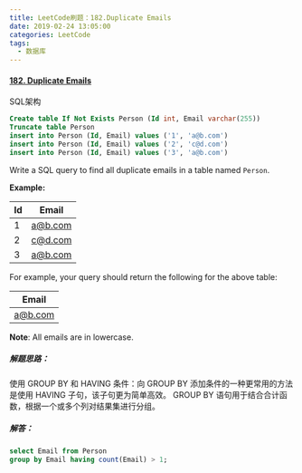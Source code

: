 ```yaml
---
title: LeetCode刷题：182.Duplicate Emails
date: 2019-02-24 13:05:00
categories: LeetCode
tags:
  - 数据库
---
```

#### [182\. Duplicate Emails](https://leetcode-cn.com/problems/duplicate-emails/)

SQL架构
```sql
Create table If Not Exists Person (Id int, Email varchar(255))
Truncate table Person
insert into Person (Id, Email) values ('1', 'a@b.com')
insert into Person (Id, Email) values ('2', 'c@d.com')
insert into Person (Id, Email) values ('3', 'a@b.com')
```
Write a SQL query to find all duplicate emails in a table named `Person`.

**Example:**

| Id | Email   |
|----|---------|
| 1  | a@b.com |
| 2  | c@d.com |
| 3  | a@b.com |

For example, your query should return the following for the above table:

| Email   |
|---------|
| a@b.com |

**Note**: All emails are in lowercase.
##### 解题思路：
使用 GROUP BY 和 HAVING 条件：向 GROUP BY 添加条件的一种更常用的方法是使用 HAVING 子句，该子句更为简单高效。
GROUP BY 语句用于结合合计函数，根据一个或多个列对结果集进行分组。
##### 解答：
```sql
select Email from Person
group by Email having count(Email) > 1;
```